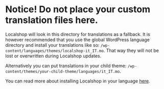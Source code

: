 # Notice! Do not place your custom translation files here.

Localshop will look in this directory for translations as a fallback. It is however recommended that you use the global WordPress language directory and install your translations like so: `/wp-content/languages/themes/localshop-it_IT.mo`. That way they will not be lost or overwritten during Localshop updates.

Alternatively you can put translations in your child theme: `/wp-content/themes/your-child-theme/languages/it_IT.mo`.

You can read more about installing Localshop in your language [here](http://docs.woocommerce.com/document/installing-localshop-in-your-language/).